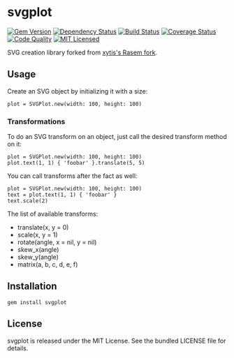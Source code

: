 svgplot
=========

[![Gem Version](https://img.shields.io/gem/v/svgplot.svg)](https://rubygems.org/gems/svgplot)
[![Dependency Status](https://img.shields.io/gemnasium/akerl/svgplot.svg)](https://gemnasium.com/akerl/svgplot)
[![Build Status](https://img.shields.io/circleci/project/akerl/svgplot.svg)](https://circleci.com/gh/akerl/svgplot)
[![Coverage Status](https://img.shields.io/codecov/c/github/akerl/svgplot.svg)](https://codecov.io/github/akerl/svgplot)
[![Code Quality](https://img.shields.io/codacy/a4ad68dc9c4940b58f9b78ec1996f533.svg)](https://www.codacy.com/app/akerl/svgplot)
[![MIT Licensed](https://img.shields.io/badge/license-MIT-green.svg)](https://tldrlegal.com/license/mit-license)

SVG creation library forked from [xytis's Rasem fork](https://github.com/xytis/rasem).

## Usage

Create an SVG object by initializing it with a size:

```
plot = SVGPlot.new(width: 100, height: 100)
```

### Transformations

To do an SVG transform on an object, just call the desired transform method on it:

```
plot = SVGPlot.new(width: 100, height: 100)
plot.text(1, 1) { 'foobar' }.translate(5, 5)
```

You can call transforms after the fact as well:

```
plot = SVGPlot.new(width: 100, height: 100)
text = plot.text(1, 1) { 'foobar' }
text.scale(2)
```

The list of available transforms:

* translate(x, y = 0)
* scale(x, y = 1)
* rotate(angle, x = nil, y = nil)
* skew_x(angle)
* skew_y(angle)
* matrix(a, b, c, d, e, f)

## Installation

    gem install svgplot

## License

svgplot is released under the MIT License. See the bundled LICENSE file for details.

